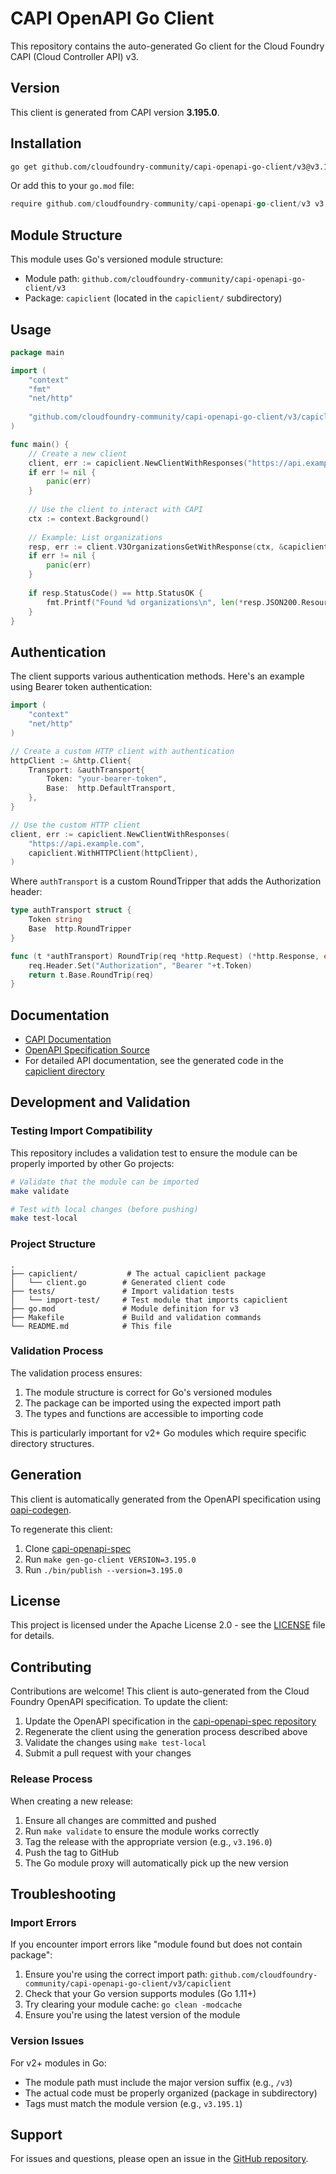 # CAPI OpenAPI Go Client

This repository contains the auto-generated Go client for the Cloud Foundry CAPI (Cloud Controller API) v3.

## Version

This client is generated from CAPI version **3.195.0**.

## Installation

```bash
go get github.com/cloudfoundry-community/capi-openapi-go-client/v3@v3.195.1
```

Or add this to your `go.mod` file:

```go
require github.com/cloudfoundry-community/capi-openapi-go-client/v3 v3.195.1
```

## Module Structure

This module uses Go's versioned module structure:
- Module path: `github.com/cloudfoundry-community/capi-openapi-go-client/v3`
- Package: `capiclient` (located in the `capiclient/` subdirectory)

## Usage

```go
package main

import (
    "context"
    "fmt"
    "net/http"
    
    "github.com/cloudfoundry-community/capi-openapi-go-client/v3/capiclient"
)

func main() {
    // Create a new client
    client, err := capiclient.NewClientWithResponses("https://api.example.com")
    if err != nil {
        panic(err)
    }
    
    // Use the client to interact with CAPI
    ctx := context.Background()
    
    // Example: List organizations
    resp, err := client.V3OrganizationsGetWithResponse(ctx, &capiclient.V3OrganizationsGetParams{})
    if err != nil {
        panic(err)
    }
    
    if resp.StatusCode() == http.StatusOK {
        fmt.Printf("Found %d organizations\n", len(*resp.JSON200.Resources))
    }
}
```

## Authentication

The client supports various authentication methods. Here's an example using Bearer token authentication:

```go
import (
    "context"
    "net/http"
)

// Create a custom HTTP client with authentication
httpClient := &http.Client{
    Transport: &authTransport{
        Token: "your-bearer-token",
        Base:  http.DefaultTransport,
    },
}

// Use the custom HTTP client
client, err := capiclient.NewClientWithResponses(
    "https://api.example.com",
    capiclient.WithHTTPClient(httpClient),
)
```

Where `authTransport` is a custom RoundTripper that adds the Authorization header:

```go
type authTransport struct {
    Token string
    Base  http.RoundTripper
}

func (t *authTransport) RoundTrip(req *http.Request) (*http.Response, error) {
    req.Header.Set("Authorization", "Bearer "+t.Token)
    return t.Base.RoundTrip(req)
}
```

## Documentation

- [CAPI Documentation](https://v3-apidocs.cloudfoundry.org/version/3.195.0/)
- [OpenAPI Specification Source](https://github.com/cloudfoundry-community/capi-openapi-spec)
- For detailed API documentation, see the generated code in the [capiclient directory](capiclient/)

## Development and Validation

### Testing Import Compatibility

This repository includes a validation test to ensure the module can be properly imported by other Go projects:

```bash
# Validate that the module can be imported
make validate

# Test with local changes (before pushing)
make test-local
```

### Project Structure

```
.
├── capiclient/           # The actual capiclient package
│   └── client.go        # Generated client code
├── tests/               # Import validation tests
│   └── import-test/     # Test module that imports capiclient
├── go.mod               # Module definition for v3
├── Makefile             # Build and validation commands
└── README.md            # This file
```

### Validation Process

The validation process ensures:
1. The module structure is correct for Go's versioned modules
2. The package can be imported using the expected import path
3. The types and functions are accessible to importing code

This is particularly important for v2+ Go modules which require specific directory structures.

## Generation

This client is automatically generated from the OpenAPI specification using [oapi-codegen](https://github.com/oapi-codegen/oapi-codegen).

To regenerate this client:
1. Clone [capi-openapi-spec](https://github.com/cloudfoundry-community/capi-openapi-spec)
2. Run `make gen-go-client VERSION=3.195.0`
3. Run `./bin/publish --version=3.195.0`

## License

This project is licensed under the Apache License 2.0 - see the [LICENSE](LICENSE) file for details.

## Contributing

Contributions are welcome! This client is auto-generated from the Cloud Foundry OpenAPI specification. To update the client:

1. Update the OpenAPI specification in the [capi-openapi-spec repository](https://github.com/cloudfoundry-community/capi-openapi-spec)
2. Regenerate the client using the generation process described above
3. Validate the changes using `make test-local`
4. Submit a pull request with your changes

### Release Process

When creating a new release:

1. Ensure all changes are committed and pushed
2. Run `make validate` to ensure the module works correctly
3. Tag the release with the appropriate version (e.g., `v3.196.0`)
4. Push the tag to GitHub
5. The Go module proxy will automatically pick up the new version

## Troubleshooting

### Import Errors

If you encounter import errors like "module found but does not contain package":

1. Ensure you're using the correct import path: `github.com/cloudfoundry-community/capi-openapi-go-client/v3/capiclient`
2. Check that your Go version supports modules (Go 1.11+)
3. Try clearing your module cache: `go clean -modcache`
4. Ensure you're using the latest version of the module

### Version Issues

For v2+ modules in Go:
- The module path must include the major version suffix (e.g., `/v3`)
- The actual code must be properly organized (package in subdirectory)
- Tags must match the module version (e.g., `v3.195.1`)

## Support

For issues and questions, please open an issue in the [GitHub repository](https://github.com/cloudfoundry-community/capi-openapi-go-client).
